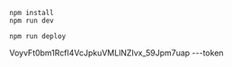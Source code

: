 ```
npm install
npm run dev
```

```
npm run deploy
```
VoyvFt0bm1Rcfl4VcJpkuVMLlNZIvx_59Jpm7uap ---token 